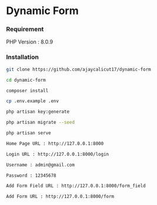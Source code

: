 # Dynamic Form

### Requirement
PHP Version : 8.0.9

### Installation

```bash
git clone https://github.com/ajaycalicut17/dynamic-form
```

```bash
cd dynamic-form
```

```bash
composer install
```

```bash
cp .env.example .env
```

```bash
php artisan key:generate
```

```bash
php artisan migrate --seed
```

```bash
php artisan serve
```

```bash
Home Page URL : http://127.0.0.1:8000
```

```bash
Login URL : http://127.0.0.1:8000/login
```

```bash
Username : admin@gmail.com
```

```bash
Password : 12345678
```

```bash
Add Form Field URL : http://127.0.0.1:8000/form_field
```

```bash
Add Form URL : http://127.0.0.1:8000/form
```